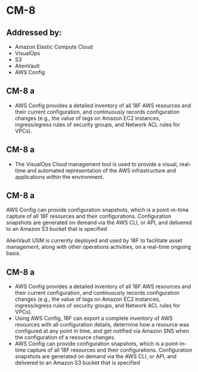 # CM-8
## Addressed by:
 - Amazon Elastic Compute Cloud
 - VisualOps
 - S3
 - AlienVault
 - AWS Config


## CM-8 a
- AWS Config provides a detailed inventory of all 18F AWS resources and their current configuration, and continuously records configuration changes (e.g., the value of tags on Amazon EC2 instances, ingress/egress rules of security groups, and Network ACL rules for VPCs).





## CM-8 a
- The VisualOps Cloud management tool is used to provide a visual, real-time and automated representation of the AWS infrastructure and applications within the environment.





## CM-8 a
AWS Config can provide configuration snapshots, which is a point-in-time capture of all 18F resources and their configurations. Configuration snapshots are generated on demand via the AWS CLI, or API, and delivered to an Amazon S3 bucket that is specified




AlienVault USM is currently deployed and used by 18F to facilitate asset management, along with other operations activities, on a real-time ongoing basis.




## CM-8 a
- AWS Config provides a detailed inventory of all 18F AWS resources and their current configuration, and continuously records configuration changes (e.g., the value of tags on Amazon EC2 instances, ingress/egress rules of security groups, and Network ACL rules for VPCs).
- Using AWS Config, 18F can export a complete inventory of AWS resources with all configuration details, determine how a resource was configured at any point in time, and get notified via Amazon SNS when the configuration of a resource changes.
- AWS Config can provide configuration snapshots, which is a point-in-time capture of all 18F resources and their configurations. Configuration snapshots are generated on demand via the AWS CLI, or API, and delivered to an Amazon S3 bucket that is specified




